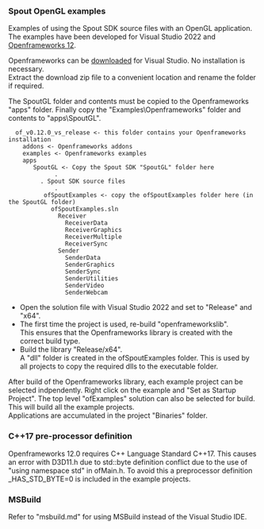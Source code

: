 ### Spout OpenGL examples

Examples of using the Spout SDK source files with an OpenGL application.\
The examples have been developed for Visual Studio 2022 and [Openframeworks 12](https://openframeworks.cc/).

Openframeworks can be [downloaded](https://openframeworks.cc/download/) for Visual Studio. No installation is necessary.\
Extract the download zip file to a convenient location and rename the folder if required.

The SpoutGL folder and contents must be copied to the Openframeworks "apps" folder. Finally copy the "Examples\Openframeworks" folder and contents to "apps\SpoutGL".

      of_v0.12.0_vs_release <- this folder contains your Openframeworks installation
	    addons <- Openframeworks addons
	    examples <- Openframeworks examples
	    apps
		   SpoutGL <- Copy the Spout SDK "SpoutGL" folder here
	             .
		     . Spout SDK source files
	             .
	          ofSpoutExamples <- copy the ofSpoutExamples folder here (in the SpoutGL folder)
                ofSpoutExamples.sln
				  Receiver
				    ReceiverData
					ReceiverGraphics
					ReceiverMultiple
					ReceiverSync
				  Sender
				    SenderData
					SenderGraphics
					SenderSync
					SenderUtilities
					SenderVideo
					SenderWebcam
- Open the solution file with Visual Studio 2022 and set to "Release" and "x64".
- The first time the project is used, re-build "openframeworkslib".\
This ensures that the Openframeworks library is created with the correct build type.
- Build the library "Release/x64".\
A "dll" folder is created in the ofSpoutExamples folder. This is used by all projects to copy the required dlls to the executable folder.

After build of the Openframeworks library, each example project can be selected indpendently.
Right click on the example and "Set as Startup Project". The top level "ofExamples" solution
can also be selected for build. This will build all the example projects.\
Applications are accumulated in the project "Binaries" folder.

### C++17 pre-processor definition

Openframeworks 12.0 requires C++ Language Standard C++17.
This causes an error with D3D11.h due to std::byte definition conflict
due to the use of "using namespace std" in ofMain.h. To avoid this
a preprocessor definition _HAS_STD_BYTE=0 is included in the example projects.

### MSBuild

Refer to "msbuild.md" for using MSBuild instead of the Visual Studio IDE.







